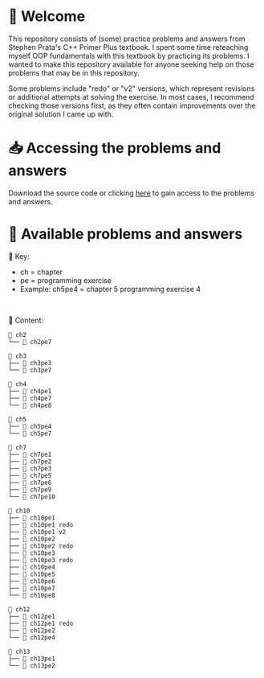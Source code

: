 # 👋 Welcome

This repository consists of (some) practice problems and answers from Stephen Prata's C++ Primer Plus textbook. I spent some time reteaching myself OOP fundamentals with this textbook by practicing its problems. I wanted to make this repository available for anyone seeking help on those problems that may be in this repository. 

Some problems include "redo" or "v2" versions, which represent revisions or additional attempts at solving the exercise. In most cases, I recommend checking those versions first, as they often contain improvements over the original solution I came up with.

# 📥 Accessing the problems and answers

Download the source code or clicking [here](https://github.com/JustinMoua/rl_cpp/archive/refs/heads/main.zip) to gain access to the problems and answers.


# 🤔 Available problems and answers

🔑 Key:
* ch = chapter
* pe = programming exercise
* Example: ch5pe4 = chapter 5 programming exercise 4

<br/>

📄 Content:

```
📂 ch2
└── 📂 ch2pe7

📂 ch3
├── 📂 ch3pe3
└── 📂 ch3pe7

📂 ch4
├── 📂 ch4pe1
├── 📂 ch4pe7
└── 📂 ch4pe8

📂 ch5
├── 📂 ch5pe4
└── 📂 ch5pe7

📂 ch7
├── 📂 ch7pe1
├── 📂 ch7pe2
├── 📂 ch7pe3
├── 📂 ch7pe5
├── 📂 ch7pe6
├── 📂 ch7pe9
└── 📂 ch7pe10

📂 ch10
├── 📂 ch10pe1
├── 📂 ch10pe1 redo
├── 📂 ch10pe1 v2
├── 📂 ch10pe2
├── 📂 ch10pe2 redo
├── 📂 ch10pe3
├── 📂 ch10pe3 redo
├── 📂 ch10pe4
├── 📂 ch10pe5
├── 📂 ch10pe6
├── 📂 ch10pe7
└── 📂 ch10pe8

📂 ch12
├── 📂 ch12pe1
├── 📂 ch12pe1 redo
├── 📂 ch12pe2
└── 📂 ch12pe4

📂 ch13
├── 📂 ch13pe1
└── 📂 ch13pe2
```